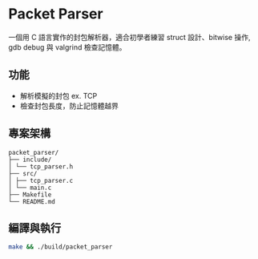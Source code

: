 # Packet Parser

一個用 C 語言實作的封包解析器，適合初學者練習 struct 設計、bitwise 操作, gdb debug 與 valgrind 檢查記憶體。

## 功能
- 解析模擬的封包 ex. TCP
- 檢查封包長度，防止記憶體越界

## 專案架構
```
packet_parser/
├── include/
│ └── tcp_parser.h 
├── src/
│ ├── tcp_parser.c
│ └── main.c
├── Makefile
└── README.md
```

## 編譯與執行
```bash
make && ./build/packet_parser
```

